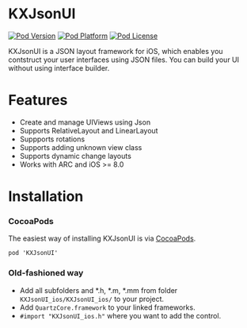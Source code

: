 KXJsonUI
===

[![Pod Version](http://img.shields.io/cocoapods/v/KXJsonUI.svg?style=flat)](http://cocoadocs.org/docsets/KXJsonUI)
[![Pod Platform](http://img.shields.io/cocoapods/p/KXJsonUI.svg?style=flat)](http://cocoadocs.org/docsets/KXJsonUI)
[![Pod License](http://img.shields.io/cocoapods/l/KXJsonUI.svg?style=flat)](http://opensource.org/licenses/MIT)

KXJsonUI is a JSON layout framework for iOS, which enables you contstruct your user interfaces using JSON files. You can build your UI without using interface builder.

# Features
- Create and manage UIViews using Json
- Supports RelativeLayout and LinearLayout
- Suppports rotations
- Supports adding unknown view class
- Supports dynamic change layouts
- Works with ARC and iOS >= 8.0 

# Installation

### CocoaPods
The easiest way of installing KXJsonUI is via [CocoaPods](http://cocoapods.org/). 

```
pod 'KXJsonUI'
```

### Old-fashioned way

- Add all subfolders and *.h, *.m, *.mm from folder `KXJsonUI_ios/KXJsonUI_ios/` to your project.
- Add `QuartzCore.framework` to your linked frameworks.
- `#import "KXJsonUI_ios.h"` where you want to add the control.
